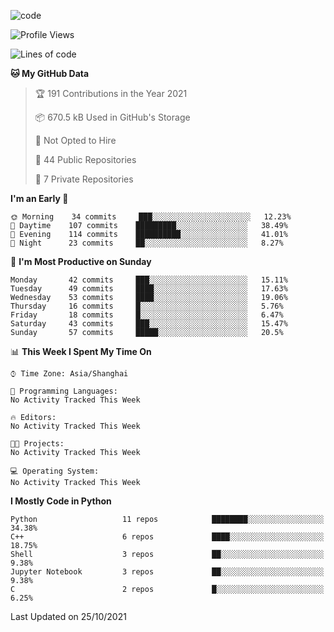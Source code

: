 
<!--
**liuyaanng/liuyaanng** is a ✨ _special_ ✨ repository because its `README.md` (this file) appears on your GitHub profile.

Here are some ideas to get you started:

- 🔭 I’m currently working on ...
- 🌱 I’m currently learning ...
- 👯 I’m looking to collaborate on ...
- 🤔 I’m looking for help with ...
- 💬 Ask me about ...
- 📫 How to reach me: ...
- 😄 Pronouns: ...
- ⚡ Fun fact: ...
-->


![code](https://cdn.jsdelivr.net/gh/liuyaanng/liuyaanng@1.0/code.gif) 

<!--START_SECTION:waka-->
![Profile Views](http://img.shields.io/badge/Profile%20Views-0-blue)

![Lines of code](https://img.shields.io/badge/From%20Hello%20World%20I%27ve%20Written-5.3%20million%20lines%20of%20code-blue)

**🐱 My GitHub Data** 

> 🏆 191 Contributions in the Year 2021
 > 
> 📦 670.5 kB Used in GitHub's Storage 
 > 
> 🚫 Not Opted to Hire
 > 
> 📜 44 Public Repositories 
 > 
> 🔑 7 Private Repositories  
 > 
**I'm an Early 🐤** 

```text
🌞 Morning    34 commits     ███░░░░░░░░░░░░░░░░░░░░░░   12.23% 
🌆 Daytime    107 commits    █████████░░░░░░░░░░░░░░░░   38.49% 
🌃 Evening    114 commits    ██████████░░░░░░░░░░░░░░░   41.01% 
🌙 Night      23 commits     ██░░░░░░░░░░░░░░░░░░░░░░░   8.27%

```
📅 **I'm Most Productive on Sunday** 

```text
Monday       42 commits     ███░░░░░░░░░░░░░░░░░░░░░░   15.11% 
Tuesday      49 commits     ████░░░░░░░░░░░░░░░░░░░░░   17.63% 
Wednesday    53 commits     ████░░░░░░░░░░░░░░░░░░░░░   19.06% 
Thursday     16 commits     █░░░░░░░░░░░░░░░░░░░░░░░░   5.76% 
Friday       18 commits     █░░░░░░░░░░░░░░░░░░░░░░░░   6.47% 
Saturday     43 commits     ███░░░░░░░░░░░░░░░░░░░░░░   15.47% 
Sunday       57 commits     █████░░░░░░░░░░░░░░░░░░░░   20.5%

```


📊 **This Week I Spent My Time On** 

```text
⌚︎ Time Zone: Asia/Shanghai

💬 Programming Languages: 
No Activity Tracked This Week

🔥 Editors: 
No Activity Tracked This Week

🐱‍💻 Projects: 
No Activity Tracked This Week

💻 Operating System: 
No Activity Tracked This Week

```

**I Mostly Code in Python** 

```text
Python                   11 repos            ████████░░░░░░░░░░░░░░░░░   34.38% 
C++                      6 repos             ████░░░░░░░░░░░░░░░░░░░░░   18.75% 
Shell                    3 repos             ██░░░░░░░░░░░░░░░░░░░░░░░   9.38% 
Jupyter Notebook         3 repos             ██░░░░░░░░░░░░░░░░░░░░░░░   9.38% 
C                        2 repos             █░░░░░░░░░░░░░░░░░░░░░░░░   6.25%

```



 Last Updated on 25/10/2021
<!--END_SECTION:waka-->
